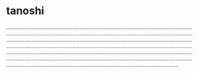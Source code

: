# tanoshi
...........................................................................................................................................................................................................................................................................................................................................................................................................................................................................................................................................................................................................................................................................................................................................................................................................................................................................................